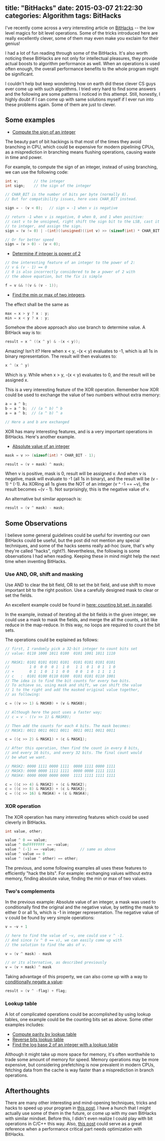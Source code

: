 title: "BitHacks"
date: 2015-03-07 21:22:30
categories: Algorithm
tags: BitHacks
---

I've recently come across a very interesting article on [BitHacks](https://graphics.stanford.edu/~seander/bithacks.html) -- the low level magics for bit level operations. Some of the tricks introduced here are really excellently clever, some of them may even make you exclaim for their genius!

I had a lot of fun reading through some of the BitHacks. It's also worth noticing these BitHacks are not only for intellectual pleasures, they provide actual boosts to algorithm performance as well. When an operations is used often enough, the overall performance benefits to the whole program might be significant.

I couldn't help but keep wondering how on earth did these clever CS guys ever come up with such algorithms. I tried very hard to find some answers and the following are some patterns I noticed in this attempt. Still, honestly, I highly doubt if I can come up with same solutions myself if I ever run into these problems again. Some of them are just to clever.


<!--more-->

## Some examples

* [Compute the sign of an integer](https://graphics.stanford.edu/~seander/bithacks.html#CopyIntegerSign)

The beauty part of bit hackings is that most of the times they avoid branching in CPU, which could be expensive for modern pipelining CPUs, as a misprediction in branching means flushing operations, causing waste in time and power.

For example, to compute the sign of an integer, instead of using branching, we can use the following code:

```c
int v;       // the integer
int sign;    // the sign of the integer

// CHAR_BIT is the number of bits per byte (normally 8). 
// But for compatibility issues, here uses CHAR_BIT instead.

sign = - (v < 0);   // sign = -1 when v is negative

// return -1 when v is negative, 0 when 0, and 1 when positive:
// cast v to be unsigned, right shift the sign bit to the LSB, cast it back
// to integer, and assign the sign.
sign = (v != 0) | -(int)((unsigned)((int v) >> (sizeof(int) * CHAR_BIT - 1));

// Or for better speed
sign = (v > 0) - (v < 0);
```

* [Determine if integer is power of 2](https://graphics.stanford.edu/~seander/bithacks.html#DetermineIfPowerOf2)

```c
// One interesting feature of an integer to the power of 2:
// v & (v - 1) == 0
// 0 is also incorrectly considered to be a power of 2 with
// the above equation, but the fix is simple

f = v && !(v & (v - 1));
```


* [Find the min or max of two integers](https://graphics.stanford.edu/~seander/bithacks.html#IntegerMinOrMax).

The effect shall be the same as

```c
max = x > y ? x : y;
min = x < y ? x : y;
```

Somehow the above approach also use branch to determine value. A BitHack way is to:

```c
result = x ^ ((x ^ y) & -(x < y));
```

Amazing! Isn't it? Here when x < y, -(x < y) evaluates to -1, which is all 1s in binary representation. The result will then evaluates to:

```c
x ^ (x ^ y)
```

Which is y. While when x > y, -(x < y) evaluates to 0, and the result will be assigned x.

This is a very interesting feature of the XOR operation. Remember how XOR could be used to exchange the value of two numbers without extra memory:

```c
a = a ^ b;
b = a ^ b;  // (a ^ b) ^ b
a = a ^ b;  // (a ^ b) ^ a

// Here a and b are exchanged
```

XOR has many interesting features, and is a very important operations in BitHacks. Here's another example.

* [Absolute value of an integer](https://graphics.stanford.edu/~seander/bithacks.html#IntegerAbs)

```c
mask = v >> (sizeof(int) * CHAR_BIT - 1);

result = (v + mask) ^ mask;
```

When v is positive, mask is 0, result will be assigned v. And when v is negative, mask will evaluate to -1 (all 1s in binary), and the result will be (v - 1) ^ (-1). As XORing all 1s gives the NOT of an integer (v ^ -1 == ~v), the result becomes ~(v - 1). Not surprisingly, this is the negative value of v.


An alternative but similar approach is:

```c
result = (v ^ mask) - mask;
```


## Some Observations

I believe some general guidelines could be useful for inventing our own BitHacks could be useful, but the post did not mention any special techniques, and some of the hacks seems really ad-hoc (sure, that's why they're called "hacks", right?). Nevertheless, the following is some observations I had when reading. Keeping these in mind might help the next time when inventing BitHacks.


### Use AND, OR, shift and masking

Use AND to clear the bit field, OR to set the bit field, and use shift to move important bit to the right position. Use a carefully designed mask to clear or set the fields.

An excellent example could be found in [here: counting bit set, in parallel](https://graphics.stanford.edu/~seander/bithacks.html#CountBitsSetParallel).

In the example, instead of iterating all the bit fields in the given integer, we could use a mask to mask the fields, and merge the all the counts, a bit like reduce in the map-reduce. In this way, no loops are required to count the bit sets.

The operations could be explained as follows:

```c
// first, I randomly pick a 32-bit integer to count bits set
// value: 0110 1000 1011 0100  0101 1001 1011 1110

// MASK1: 0101 0101 0101 0101  0101 0101 0101 0101
//         1 0  0 0  0 1  1 0   1 1  0 1  0 1  1 0
// +       0 1  1 0  1 1  0 0   0 0  1 0  1 1  1 1
// c   :  0101 0100 0110 0100  0101 0101 0110 1001
// The idea is to find the bit counts for every two bits.
// To achieve so, using mask and shift, we can shift the value
// 1 to the right and add the masked original value together,
// as following:

c = ((v >> 1) & MASK0) + (v & MASK0);

// Although here the post uses a faster way;
// c = v - ((v >> 1) & MASK0);

// Then add the counts for each 4 bits. The mask becomes:
// MASK1: 0011 0011 0011 0011  0011 0011 0011 0011

c = ((c >> 2) & MASK1) + (c & MASK1);

// After this operation, then find the count in every 8 bits,
// and every 16 bits, and every 32 bits. The final count would
// be what we want.

// MASK2: 0000 1111 0000 1111  0000 1111 0000 1111
// MASK3: 0000 0000 1111 1111  0000 0000 1111 1111
// MASK4: 0000 0000 0000 0000  1111 1111 1111 1111

c = ((c >> 4) & MASK2) + (c & MASK2);
c = ((c >> 8) & MASK3) + (c & MASK3);
c = ((c >> 16) & MASK4) + (c & MASK4);

```

### XOR operation

The XOR operation has many interesting features which could be used cleverly in BitHacks.

```c
int value, other;

value ^ 0 == value;
value ^ 0xFFFFFFFF == ~value;
value ^ (-1) == ~value;           // same as above
value ^ value == 0
value ^ (value ^ other) == other;
```

The previous, and some following examples all uses these features to efficiently "hack the bits". For example: exchanging values without extra memory, finding absolute value, finding the min or max of two values.


### Two's complements

In the previous example: Absolute value of an integer, a mask was used to conditionally find the original and the negative value, by setting the mask to either 0 or all 1s, which is -1 in integer representation. The negative value of v could be found by very simple operations:

```c
v = ~v + 1

// here to find the value of ~v, one could use v ^ -1.
// And since (v ^ 0 == v), we can easily come up with
// the solution to find the abs of v.

v = (v ^ mask) - mask

// or its alternative, as described previously
v = (v + mask) ^ mask
```

Taking advantage of this property, we can also come up with a way to [conditionally negate a value](https://graphics.stanford.edu/~seander/bithacks.html#ConditionalNegate):

```c
result = (v ^ -flag) + flag;
```


### Lookup table

A lot of complicated operations could be accomplished by using lookup tables, one example could be the counting bits set as above. Some other examples includes:

* [Compute parity by lookup table](https://graphics.stanford.edu/~seander/bithacks.html#ParityLookupTable)
* [Reverse bits lookup table](https://graphics.stanford.edu/~seander/bithacks.html#BitReverseTable)
* [Find the log base 2 of an integer with a lookup table](https://graphics.stanford.edu/~seander/bithacks.html#IntegerLogLookup)


Although it might take up more space for memory, it's often worthwhile to trade some amount of memory for speed. Memory operations may be more expensive, but considering prefetching is now prevalent in modern CPUs, fetching data from the cache is way faster than a misprediction in branch operations. 


## Afterthoughts

There are many other interesting and mind-opening techniques, tricks and hacks to speed up your program in [this post](https://graphics.stanford.edu/~seander/bithacks.html#CopyIntegerSign). I have a hunch that I might actually use some of them in the future, or come up with my own BitHacks with similar mindset. Before this, I didn't even realize I could play with bit operations in C/C++ this way. Also, [this post](https://graphics.stanford.edu/~seander/bithacks.html#CopyIntegerSign) could serve as a great reference when a performance critical part needs optimization with BitHacks.

